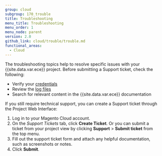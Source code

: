 ```yaml
---
group: cloud
subgroup: 170_trouble
title: Troubleshooting
menu_title: Troubleshooting
menu_order: 1
menu_node: parent
version: 2.0
github_link: cloud/trouble/trouble.md
functional_areas:
  - Cloud
---
```


The troubleshooting topics help to resolve specific issues with your {{site.data.var.ece}} project. Before submitting a Support ticket, check the following:

-  Verify your [credentials]({{page.baseurl}}/cloud/trouble/trouble_ce-creds.html)
-  Review the [log files]({{page.baseurl}}/cloud/live/stage-prod-test.html)
-  Search for relevant content in the {{site.data.var.ece}} documentation

If you still require technical support, you can create a Support ticket through the Project Web Interface:

1. Log in to your Magento Cloud account.
1. On the _Support Tickets_ tab, click **Create Ticket**. Or you can submit a ticket from your project view by clicking **Support** > **Submit ticket** from the top menu.
1. Fill out the support ticket form and attach any helpful documentation, such as screenshots or notes.
1. Click **Submit**.